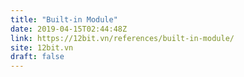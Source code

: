 ```yaml
---
title: "Built-in Module"
date: 2019-04-15T02:44:48Z
link: https://12bit.vn/references/built-in-module/
site: 12bit.vn
draft: false
---
```

